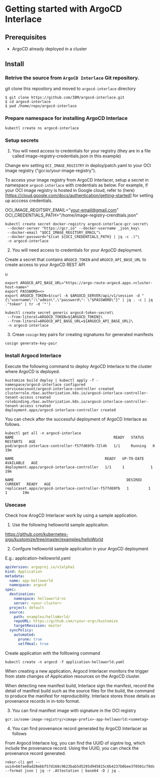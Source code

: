 # Getting started with ArgoCD Interlace

## Prerequisites
- ArgoCD already deployed in a cluster

## Install

### Retrive the source from `ArgoCD Interlace` Git repository.

git clone this repository and moved to `argocd-interlace` directory

```
$ git clone https://github.com/IBM/argocd-interlace.git
$ cd argocd-interlace
$ pwd /home/repo/argocd-interlace
```

### Prepare namespace for installing ArgoCD Interlace

```
kubectl create ns argocd-interlace

```

### Setup secrets

1. You will need access to credentials for your registry (they are in a file called image-registry-credentials.json in this example)

Change env setting `OCI_IMAGE_REGISTRY` in deploy/patch.yaml to your OCI image registry ("gcr.io/your-image-registry").

To access your image registry from ArgoCD Interlacer,  setup a secret in namespace `argocd-interlace` with credentials as below. For example, if your OCI image registry is hosted in Google cloud, refer to (here)[https://cloud.google.com/docs/authentication/getting-started] for setting up acccess credentials.

OCI_IMAGE_REGITSRY_EMAIL="your-email@gmail.com"
OCI_CREDENTIALS_PATH="/home/image-registry-crendtials.json"

```
kubectl create secret docker-registry argocd-interlace-gcr-secret\
 --docker-server "https://gcr.io" --docker-username _json_key\
 --docker-email "$OCI_IMAGE_REGITSRY_EMAIL"\
 --docker-password="$(cat ${OCI_CREDENTIALS_PATH} | jq -c .)"\
 -n argocd-interlace
```

2. You will need access to credentials for your ArgoCD deployment. 

Create a secret that contains `ARGOCD_TOKEN` and `ARGOCD_API_BASE_URL` to create access to your ArgoCD REST API

u

```
export ARGOCD_API_BASE_URL="https://argo-route-argocd.apps.<cluster-host-name>"
export PASSWORD=<>
export ARGOCD_TOKEN=$(curl -k $ARGOCD_SERVER/api/v1/session -d "{\"username\":\"admin\",\"password\": \"$PASSWORD\"}" | jq . -c | jq ."token" | tr -d '"')
```


```
kubectl create secret generic argocd-token-secret\
 --from-literal=ARGOCD_TOKEN=${ARGOCD_TOKEN}\
 --from-literal=ARGOCD_API_BASE_URL=${ARGOCD_API_BASE_URL}\
 -n argocd-interlace
```

3. Creae `cosign` key pairs for creating signatures for generated manifests

```
cosign generate-key-pair
```

### Install Argocd Interlace

Execute the following command to deploy ArgoCD Interlace to the cluster where  ArgoCD is deployed.

```
kustomize build deploy | kubectl apply -f -
namespace/argocd-interlace configured
serviceaccount/argocd-interlace-controller created
clusterrole.rbac.authorization.k8s.io/argocd-interlace-controller-tenant-access created
rolebinding.rbac.authorization.k8s.io/argocd-interlace-controller-tenant-access created
deployment.apps/argocd-interlace-controller created

```
You can check after the successful deployment of ArgoCD Interlace as follows.

```
kubectl get all -n argocd-interlace
NAME                                              READY   STATUS    RESTARTS   AGE
pod/argocd-interlace-controller-f57fd69fb-72l4h   1/1     Running   0          19m

NAME                                          READY   UP-TO-DATE   AVAILABLE   AGE
deployment.apps/argocd-interlace-controller   1/1     1            1           19m

NAME                                                    DESIRED   CURRENT   READY   AGE
replicaset.apps/argocd-interlace-controller-f57fd69fb   1         1         1       19m
```



### Usecase

Check how ArogCD Interlacer work by using a sample application.  

1. Use the following helloworld sample applicaiton.

https://github.com/kubernetes-sigs/kustomize/tree/master/examples/helloWorld

2.  Confgure helloworld sample applicaiton in your ArgoCD deployment

E.g.: application-helloworld.yaml

```yaml
apiVersion: argoproj.io/v1alpha1
kind: Application
metadata:
  name: app-helloworld
  namespace: argocd
spec:
  destination:
    namespace: helloworld-ns
    server: <your-cluster>
  project: default
  source:
    path: examples/helloWorld/
    repoURL: https://github.com/<your-org>/kustomize
    targetRevision: master
  syncPolicy:
    automated:
      prune: true
      selfHeal: true
```

Create application with the folllowing command
```
kubectl create -n argocd -f application-helloworld.yaml
```

When creating a new application,  Argocd Interlacer monitors the trigger from state changes of Application resources on the ArgoCD cluster.

When detecting new manifest build, Interlace sign the manifest, record the detail of manifest build such as the source files for the build, the command to produce the manifest for reproducibility. Interlace stores those details as provenance records in in-toto format. 


3.  You can find manifest image with signature in the OCI registry

```
gcr.io/some-image-registry/<image-prefix>-app-helloworld:<sometag>
```


4.  You can find provenance record generated by ArgoCD Interlacer as follows

From Argocd Interlace log, you can find the UUID of sigstre log, which include the provenance record. Using the UUID,  you can check the provenance record generated.

```
rekor-cli get --uuid=b67ae0ad28ebbf57d168c9623bab5d5295d945815c6b4237b0bee3f0501cf8dc  --format json | jq -r .Attestation | base64 -D | jq .

```


